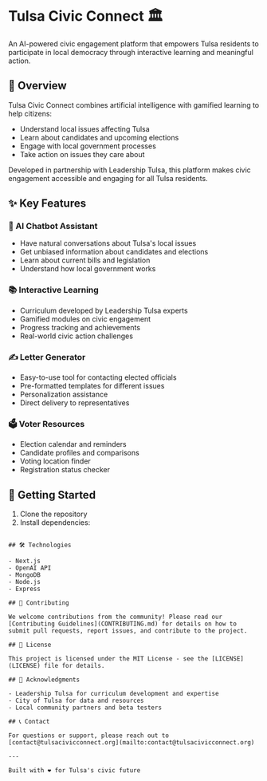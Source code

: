 # Tulsa Civic Connect 🏛️

An AI-powered civic engagement platform that empowers Tulsa residents to participate in local democracy through interactive learning and meaningful action.

## 🎯 Overview

Tulsa Civic Connect combines artificial intelligence with gamified learning to help citizens:
- Understand local issues affecting Tulsa
- Learn about candidates and upcoming elections
- Engage with local government processes
- Take action on issues they care about

Developed in partnership with Leadership Tulsa, this platform makes civic engagement accessible and engaging for all Tulsa residents.

## ✨ Key Features

### 🤖 AI Chatbot Assistant
- Have natural conversations about Tulsa's local issues
- Get unbiased information about candidates and elections
- Learn about current bills and legislation
- Understand how local government works

### 📚 Interactive Learning
- Curriculum developed by Leadership Tulsa experts
- Gamified modules on civic engagement
- Progress tracking and achievements
- Real-world civic action challenges

### ✍️ Letter Generator
- Easy-to-use tool for contacting elected officials
- Pre-formatted templates for different issues
- Personalization assistance
- Direct delivery to representatives

### 🗳️ Voter Resources
- Election calendar and reminders
- Candidate profiles and comparisons
- Voting location finder
- Registration status checker

## 🚀 Getting Started

1. Clone the repository
2. Install dependencies:
```

## 🛠️ Technologies

- Next.js
- OpenAI API
- MongoDB
- Node.js
- Express

## 🤝 Contributing

We welcome contributions from the community! Please read our [Contributing Guidelines](CONTRIBUTING.md) for details on how to submit pull requests, report issues, and contribute to the project.

## 📄 License

This project is licensed under the MIT License - see the [LICENSE](LICENSE) file for details.

## 🙏 Acknowledgments

- Leadership Tulsa for curriculum development and expertise
- City of Tulsa for data and resources
- Local community partners and beta testers

## 📞 Contact

For questions or support, please reach out to [contact@tulsacivicconnect.org](mailto:contact@tulsacivicconnect.org)

---

Built with ❤️ for Tulsa's civic future